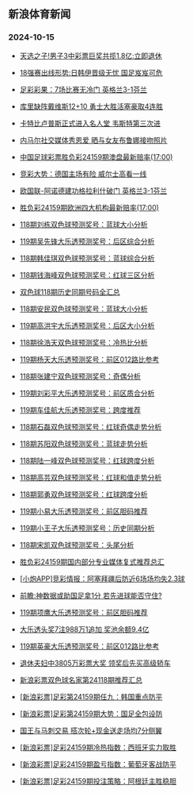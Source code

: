 ## 新浪体育新闻 
### 2024-10-15

+ [天选之子!男子3中彩票巨奖共揽1.8亿:立即退休](https://sports.sina.com.cn/l/2024-10-14/doc-incsnkcc5573292.shtml)

+ [18强赛出线形势:日韩伊晋级无忧 国足岌岌可危](https://sports.sina.com.cn/l/2024-10-14/doc-incsnusz2207959.shtml)

+ [足彩彩果：7场比赛无冷门 英格兰3-1芬兰](https://sports.sina.com.cn/l/2024-10-14/doc-incsnkck8559425.shtml)

+ [库里缺阵戴维斯12+10 勇士大胜活塞豪取4连胜](https://sports.sina.com.cn/basketball/nba/2024-10-14/doc-incsnyyv5314341.shtml)

+ [卡特比卢普斯正式进入名人堂 韦斯特第三次进](https://sports.sina.com.cn/basketball/nba/2024-10-14/doc-incsnusx5431046.shtml)

+ [内马尔社交媒体秀恩爱 晒与女友布鲁娜接吻照片](https://sports.sina.com.cn/global/others/2024-10-14/doc-incspfhx1395478.shtml)

+ [中国足球彩票胜负彩24159期澳盘最新赔率(17:00)](https://sports.sina.com.cn/l/2024-10-14/doc-incsnqmf1658364.shtml)

+ [竞彩大势：德国主场有险 威尔士高看一线](https://sports.sina.com.cn/l/2024-10-14/doc-incsnkcc5571973.shtml)

+ [欧国联-阿诺德建功格拉利什破门 英格兰3-1芬兰](https://sports.sina.com.cn/g/pl/2024-10-14/doc-incsnqmc2247167.shtml)

+ [胜负彩24159期欧洲四大机构最新赔率(17:00)](https://sports.sina.com.cn/l/2024-10-14/doc-incsnqmc2235620.shtml)

+ [118期刘栋双色球预测奖号：蓝球大小分析](https://sports.sina.com.cn/l/2024-10-14/doc-incspfht5246034.shtml)

+ [119期吴先锋大乐透预测奖号：后区综合分析](https://sports.sina.com.cn/l/2024-10-14/doc-incsnyyv5346575.shtml)

+ [118期韩佳琪双色球预测奖号：蓝球综合分析](https://sports.sina.com.cn/l/2024-10-14/doc-incspfhx1421323.shtml)

+ [118期钱海峰双色球预测奖号：红球三区分析](https://sports.sina.com.cn/l/2024-10-14/doc-incspfht5245689.shtml)

+ [双色球118期历史同期号码全汇总](https://sports.sina.com.cn/l/2024-10-14/doc-incspfhy8183449.shtml)

+ [118期安民双色球预测奖号：蓝球大小分析](https://sports.sina.com.cn/l/2024-10-14/doc-incspfhv2019741.shtml)

+ [119期高洪宇大乐透预测奖号：后区大小分析](https://sports.sina.com.cn/l/2024-10-14/doc-incspfhx1398041.shtml)

+ [118期徐浩天双色球预测奖号：冷热比分析](https://sports.sina.com.cn/l/2024-10-14/doc-incspfht5247251.shtml)

+ [119期杨天大乐透预测奖号：前区012路比参考](https://sports.sina.com.cn/l/2024-10-14/doc-incsnyyx2116217.shtml)

+ [118期张建宁双色球预测奖号：奇偶分析](https://sports.sina.com.cn/l/2024-10-14/doc-incspfhy8203519.shtml)

+ [119期刘彩平大乐透预测奖号：前区质合分析](https://sports.sina.com.cn/l/2024-10-14/doc-incspfhv2002838.shtml)

+ [119期车佳航大乐透预测奖号：跨度推荐](https://sports.sina.com.cn/l/2024-10-14/doc-incspfhx1399325.shtml)

+ [118期石磊双色球预测奖号：红球奇偶走势分析](https://sports.sina.com.cn/l/2024-10-14/doc-incspfhx1418884.shtml)

+ [118期苏阳双色球预测奖号：蓝球走势分析](https://sports.sina.com.cn/l/2024-10-14/doc-incspfht5237758.shtml)

+ [118期陆一峰双色球预测奖号：红球跨度分析](https://sports.sina.com.cn/l/2024-10-14/doc-incspfhv2020757.shtml)

+ [118期高芸双色球预测奖号：红球和值走势分析](https://sports.sina.com.cn/l/2024-10-14/doc-incspfhy8197148.shtml)

+ [118期郭勇双色球预测奖号：红球跨度分析](https://sports.sina.com.cn/l/2024-10-14/doc-incspfhy8195249.shtml)

+ [119期小易大乐透预测奖号：前区胆码推荐](https://sports.sina.com.cn/l/2024-10-14/doc-incsnyyv5342150.shtml)

+ [119期小王子大乐透预测奖号：历史同期分析](https://sports.sina.com.cn/l/2024-10-14/doc-incsnyyx2122449.shtml)

+ [118期宋凯双色球预测奖号：头尾分析](https://sports.sina.com.cn/l/2024-10-14/doc-incspfhy8188578.shtml)

+ [胜负彩24159期国内部分专业媒体复式推荐总汇](https://sports.sina.com.cn/l/2024-10-14/doc-incspfhx1461584.shtml)

+ [[小炮APP]竞彩情报：阿塞拜疆后防近6场场均失2.3球](https://sports.sina.com.cn/l/2024-10-14/doc-incsnusx5412883.shtml)

+ [前瞻:神数据或助国足拿1分 若先进球能否守住?](https://sports.sina.com.cn/l/2024-10-14/doc-incspmqv1358876.shtml)

+ [119期项鹰大乐透预测奖号：前区胆码推荐](https://sports.sina.com.cn/l/2024-10-14/doc-incsnyza8300518.shtml)

+ [大乐透头奖7注988万1追加 奖池余额9.4亿](https://sports.sina.com.cn/l/2024-10-14/doc-incspwer1265347.shtml)

+ [119期英豪大乐透预测奖号：前区012路比参考](https://sports.sina.com.cn/l/2024-10-14/doc-incsnyyz1518395.shtml)

+ [退休夫妇中3805万彩票大奖 领奖后先买高级轿车](https://sports.sina.com.cn/l/2024-10-15/doc-incsqtkf1006155.shtml)

+ [新浪彩票双色球名家第24118期推荐汇总](https://sports.sina.com.cn/l/2024-10-14/doc-incspfhy8202472.shtml)

+ [[新浪彩票]足彩第24159期任九：韩国重点防平](https://sports.sina.com.cn/l/2024-10-15/doc-incsqtiz4630281.shtml)

+ [[新浪彩票]足彩第24159期大势：国足全包设防](https://sports.sina.com.cn/l/2024-10-15/doc-incsqtkf1013161.shtml)

+ [国王与马刺交易 搭次轮+现金送走场均7分侧翼](https://sports.sina.com.cn/basketball/nba/2024-10-15/doc-incsqtkc1430408.shtml)

+ [[新浪彩票]足彩24159期冷热指数：西班牙实力取胜](https://sports.sina.com.cn/l/2024-10-15/doc-incsqtkh7795452.shtml)

+ [[新浪彩票]足彩24159期盈亏指数：葡萄牙客战防平](https://sports.sina.com.cn/l/2024-10-15/doc-incsqtiz4631494.shtml)

+ [[新浪彩票]足彩24159期投注策略：阿根廷主胜稳胆](https://sports.sina.com.cn/l/2024-10-15/doc-incsqtkh7791791.shtml)

